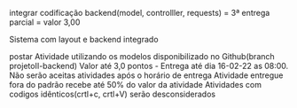 integrar codificação backend(model, controlller, requests) =  3ª entrega parcial   = valor 3,00

Sistema com layout e backend integrado


 postar Atividade utilizando os modelos disponibilizado no Github(branch  projetoII-backend)
 Valor até 3,0 pontos - 
 Entrega até dia  16-02-22 as 08:00. 
 Não serão aceitas atividades após o horário de entrega
 Atividade entregue fora do padrão recebe até 50% do valor da atividade
 Atividades com codigos idênticos(crtl+c, crtl+V) serão desconsiderados
